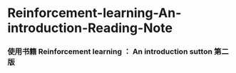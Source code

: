# Reinforcement-learning-An-introduction-Reading-Note

### 使用书籍 Reinforcement learning ： An introduction  sutton  第二版
